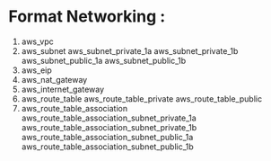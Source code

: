 # Format Networking :
1. aws_vpc
2. aws_subnet
    aws_subnet_private_1a
    aws_subnet_private_1b
    aws_subnet_public_1a
    aws_subnet_public_1b
3. aws_eip
4. aws_nat_gateway
5. aws_internet_gateway
6. aws_route_table
aws_route_table_private
aws_route_table_public
7. aws_route_table_association
aws_route_table_association_subnet_private_1a
aws_route_table_association_subnet_private_1b
aws_route_table_association_subnet_public_1a
aws_route_table_association_subnet_public_1b





